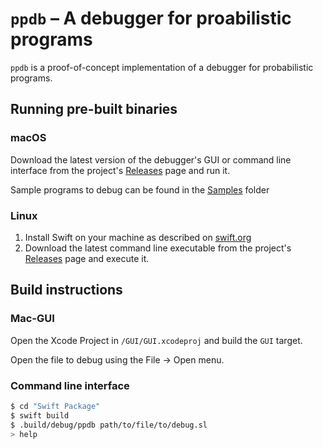 # `ppdb` – A debugger for proabilistic programs

`ppdb` is a proof-of-concept implementation of a debugger for probabilistic programs.

## Running pre-built binaries

### macOS

Download the latest version of the debugger's GUI or command line interface from the project's [Releases](https://github.com/ahoppen/ppdb/releases) page and run it.

Sample programs to debug can be found in the [Samples](https://github.com/ahoppen/ppdb/tree/master/Samples) folder

### Linux

1. Install Swift on your machine as described on [swift.org](https://swift.org/getting-started/#installing-swift)
2. Download the latest command line executable from the project's  [Releases](https://github.com/ahoppen/ppdb/releases) page and execute it.

## Build instructions

### Mac-GUI

Open the Xcode Project in `/GUI/GUI.xcodeproj` and build the `GUI` target.

Open the file to debug using the File -> Open menu.

### Command line interface

```bash
$ cd "Swift Package"
$ swift build
$ .build/debug/ppdb path/to/file/to/debug.sl
> help
```